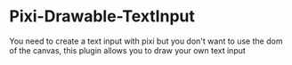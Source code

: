 # Pixi-Drawable-TextInput
 You need to create a text input with pixi but you don't want to use the dom of the canvas, this plugin allows you to draw your own text input

